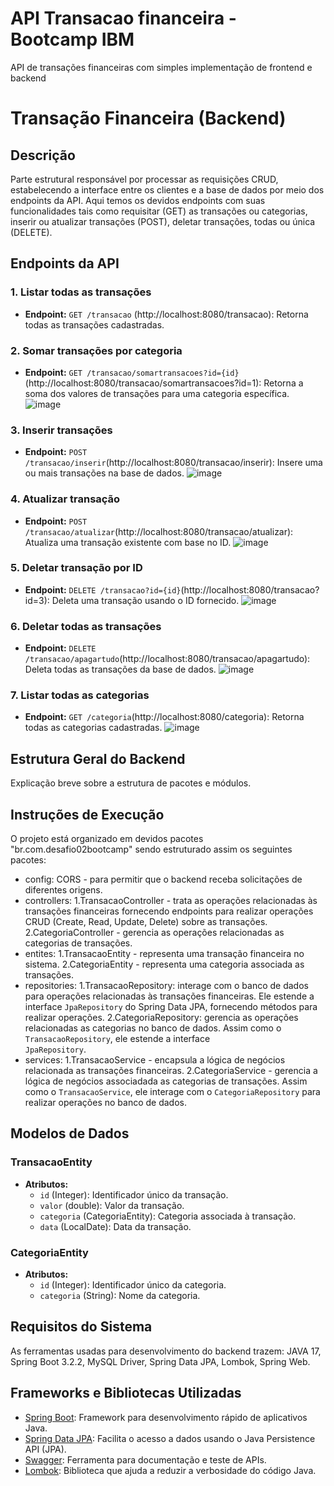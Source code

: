 # API Transacao financeira - Bootcamp IBM
API de transações financeiras com simples implementação de frontend e backend

# Transação Financeira (Backend)

## Descrição
Parte estrutural responsável por processar as requisições CRUD, estabelecendo a interface entre os clientes e a base de dados por meio dos endpoints da API. Aqui temos os devidos endpoints com suas funcionalidades tais como requisitar (GET) as transações ou categorias, inserir ou atualizar transações (POST), deletar transações, todas ou única (DELETE). 

## Endpoints da API

### 1. Listar todas as transações
- **Endpoint:** `GET /transacao` (http://localhost:8080/transacao): Retorna todas as transações cadastradas.

### 2. Somar transações por categoria
- **Endpoint:** `GET /transacao/somartransacoes?id={id}`(http://localhost:8080/transacao/somartransacoes?id=1): Retorna a soma dos valores de transações para uma categoria específica.
  ![image](https://github.com/mfre1re/transacao-financeira-bootcampIBM/assets/88170132/21cc871a-a373-434a-8a02-483f04b45783)

### 3. Inserir transações
- **Endpoint:** `POST /transacao/inserir`(http://localhost:8080/transacao/inserir): Insere uma ou mais transações na base de dados.
![image](https://github.com/mfre1re/transacao-financeira-bootcampIBM/assets/88170132/142d4ed6-224f-47d9-892f-6aec174d15ac)

### 4. Atualizar transação
- **Endpoint:** `POST /transacao/atualizar`(http://localhost:8080/transacao/atualizar): Atualiza uma transação existente com base no ID.
![image](https://github.com/mfre1re/transacao-financeira-bootcampIBM/assets/88170132/c110efef-ca4a-4c92-b615-32490efd6ee6)

### 5. Deletar transação por ID
- **Endpoint:** `DELETE /transacao?id={id}`(http://localhost:8080/transacao?id=3): Deleta uma transação usando o ID fornecido.
![image](https://github.com/mfre1re/transacao-financeira-bootcampIBM/assets/88170132/b42f3571-709b-48e6-82f2-07ffde23c170)

### 6. Deletar todas as transações
- **Endpoint:** `DELETE /transacao/apagartudo`(http://localhost:8080/transacao/apagartudo): Deleta todas as transações da base de dados.
![image](https://github.com/mfre1re/transacao-financeira-bootcampIBM/assets/88170132/111a257e-b18b-45d5-a4ae-d4aa9fa2c08b)

### 7. Listar todas as categorias
- **Endpoint:** `GET /categoria`(http://localhost:8080/categoria): Retorna todas as categorias cadastradas.
![image](https://github.com/mfre1re/transacao-financeira-bootcampIBM/assets/88170132/da4d9f60-281e-47fc-ba02-3710ce483481)

## Estrutura Geral do Backend
Explicação breve sobre a estrutura de pacotes e módulos.

## Instruções de Execução
O projeto está organizado em devidos pacotes "br.com.desafio02bootcamp" sendo estruturado assim os seguintes pacotes:
- config: CORS - para permitir que o backend receba solicitações de diferentes origens.
- controllers: 1.TransacaoController - trata as operações relacionadas às transações financeiras fornecendo endpoints para realizar operações CRUD (Create, Read, Update, 
               Delete) sobre as transações.
               2.CategoriaController - gerencia as operações relacionadas as categorias de transações.
- entites: 1.TransacaoEntity - representa uma transação financeira no sistema.
           2.CategoriaEntity - representa uma categoria associada as transações.
- repositories: 1.TransacaoRepository: interage com o banco de dados para operações relacionadas às transações financeiras. Ele estende a interface `JpaRepository` do 
                Spring Data JPA, fornecendo métodos para realizar operações.
                2.CategoriaRepository: gerencia as operações relacionadas as categorias no banco de dados. Assim como o `TransacaoRepository`, ele estende a interface   
                `JpaRepository`.
- services: 1.TransacaoService - encapsula a lógica de negócios relacionada as transações financeiras.
            2.CategoriaService - gerencia a lógica de negócios associadada as categorias de transações. Assim como o `TransacaoService`, ele interage com o 
            `CategoriaRepository` para realizar operações no banco de dados.

## Modelos de Dados
### TransacaoEntity
- **Atributos:**
  - `id` (Integer): Identificador único da transação.
  - `valor` (double): Valor da transação.
  - `categoria` (CategoriaEntity): Categoria associada à transação.
  - `data` (LocalDate): Data da transação.

### CategoriaEntity
- **Atributos:**
  - `id` (Integer): Identificador único da categoria.
  - `categoria` (String): Nome da categoria.

## Requisitos do Sistema
As ferramentas usadas para desenvolvimento do backend trazem:
JAVA 17, Spring Boot 3.2.2, MySQL Driver, Spring Data JPA, Lombok, Spring Web.

## Frameworks e Bibliotecas Utilizadas
- [Spring Boot](https://spring.io/projects/spring-boot): Framework para desenvolvimento rápido de aplicativos Java.
- [Spring Data JPA](https://spring.io/projects/spring-data-jpa): Facilita o acesso a dados usando o Java Persistence API (JPA).
- [Swagger](https://swagger.io/): Ferramenta para documentação e teste de APIs.
- [Lombok](https://projectlombok.org/): Biblioteca que ajuda a reduzir a verbosidade do código Java.
